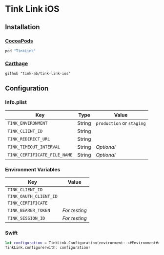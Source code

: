 # Tink Link iOS

## Installation

### [CocoaPods](https://cocoapods.org)
```ruby
pod "TinkLink"
```

### [Carthage](https://github.com/Carthage/Carthage)
```ogdl
github "tink-ab/tink-link-ios"
```

## Configuration

### Info.plist
Key | Type | Value
--- | ---- | -----
`TINK_ENVIRONMENT` | String | `production` or `staging` 
`TINK_CLIENT_ID` | String |
`TINK_REDIRECT_URL` | String |
`TINK_TIMEOUT_INTERVAL` | String | *Optional*
`TINK_CERTIFICATE_FILE_NAME` | String | *Optional*

### Environment Variables
Key | Value
--- | -----
`TINK_CLIENT_ID` | 
`TINK_OAUTH_CLIENT_ID`| 
`TINK_CERTIFICATE`| 
`TINK_BEARER_TOKEN` | *For testing*
`TINK_SESSION_ID` | *For testing*

### Swift
```swift
let configuration = TinkLink.Configuration(environment: <#Environment#>, clientId: <#String#>, redirectUrl: <#URL#>)
TinkLink.configure(with: configuration)
```
